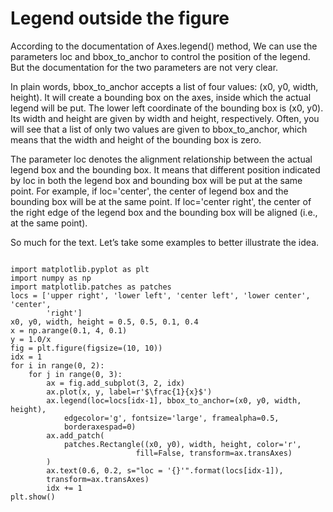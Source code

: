 # Legend outside the figure

According to the documentation of Axes.legend() method, We can use the parameters loc and bbox_to_anchor to control the position of the legend. But the documentation for the two parameters are not very clear.

In plain words, bbox_to_anchor accepts a list of four values: (x0, y0, width, height). It will create a bounding box on the axes, inside which the actual legend will be put. The lower left coordinate of the bounding box is (x0, y0). Its width and height are given by width and height, respectively. Often, you will see that a list of only two values are given to bbox_to_anchor, which means that the width and height of the bounding box is zero.

The parameter loc denotes the alignment relationship between the actual legend box and the bounding box. It means that different position indicated by loc in both the legend box and bounding box will be put at the same point. For example, if loc='center', the center of legend box and the bounding box will be at the same point. If loc='center right', the center of the right edge of the legend box and the bounding box will be aligned (i.e., at the same point).

So much for the text. Let’s take some examples to better illustrate the idea.



```

import matplotlib.pyplot as plt
import numpy as np
import matplotlib.patches as patches
locs = ['upper right', 'lower left', 'center left', 'lower center', 'center',
        'right']
x0, y0, width, height = 0.5, 0.5, 0.1, 0.4
x = np.arange(0.1, 4, 0.1)
y = 1.0/x
fig = plt.figure(figsize=(10, 10))
idx = 1
for i in range(0, 2):
    for j in range(0, 3):
        ax = fig.add_subplot(3, 2, idx)
        ax.plot(x, y, label=r'$\frac{1}{x}$')
        ax.legend(loc=locs[idx-1], bbox_to_anchor=(x0, y0, width, height),
            edgecolor='g', fontsize='large', framealpha=0.5,
            borderaxespad=0)
        ax.add_patch(
            patches.Rectangle((x0, y0), width, height, color='r',
                            fill=False, transform=ax.transAxes)
        )
        ax.text(0.6, 0.2, s="loc = '{}'".format(locs[idx-1]),
        transform=ax.transAxes)
        idx += 1
plt.show()

```
